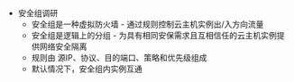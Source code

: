- 安全组调研
	- 安全组是一种虚拟防火墙 - 通过规则控制云主机实例出/入方向流量
	- 安全组是逻辑上的分组 - 为具有相同安保需求且互相信任的云主机实例提供网络安全隔离
	- 规则由 源IP、协议、目的端口、策略和优先级组成
	- 默认情况下，安全组内实例互通